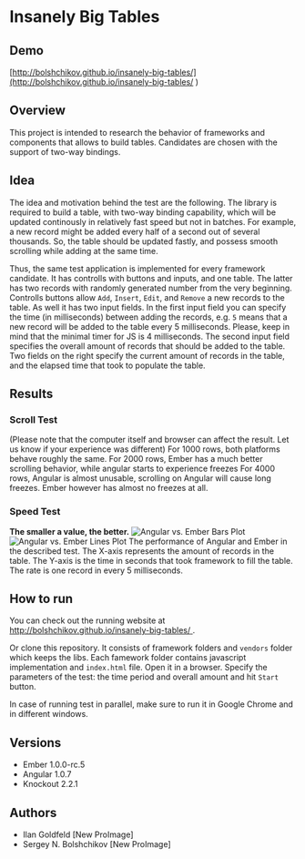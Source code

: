 # Insanely Big Tables

## Demo
[http://bolshchikov.github.io/insanely-big-tables/](http://bolshchikov.github.io/insanely-big-tables/
)

## Overview
This project is intended to research the behavior of frameworks and components that allows to build tables.
Candidates are chosen with the support of two-way bindings.

## Idea
The idea and motivation behind the test are the following. The library is required to build a table,
with two-way binding capability, which will be updated continously in relatively fast speed but not in batches.
For example, a new record might be added every half of a second out of several thousands.
So, the table should be updated fastly, and possess smooth scrolling while adding at the same time.

Thus, the same test application is implemented for every framework candidate.
It has controlls with buttons and inputs, and one table. The latter has two records with randomly generated number
from the very beginning.
Controlls buttons allow `Add`, `Insert`, `Edit`, and `Remove` a new records to the table. As well it has two input
fields. In the first input field you can specify the time (in milliseconds) between adding the records,
e.g. `5` means that a new record will be added to the table every 5 milliseconds.
Please, keep in mind that the minimal timer for JS is 4 milliseconds. The second input field specifies the
overall amount of records that should be added to the table. Two fields on the right specify the current amount of
records in the table, and the elapsed time that took to populate the table.

## Results
### Scroll Test

(Please note that the computer itself and browser can affect the result.
Let us know if your experience was different)
For 1000 rows, both platforms behave roughly the same.
For 2000 rows, Ember has a much better scrolling behavior, while angular starts to experience freezes
For 4000 rows, Angular is almost unusable, scrolling on Angular will cause long freezes. Ember however has almost no freezes at all.

### Speed Test

**The smaller a value, the better.**
![Angular vs. Ember Bars Plot](https://raw.github.com/bolshchikov/insanely-big-tables/master/stats/ng-vs-em-bars.png)
![Angular vs. Ember Lines Plot](https://raw.github.com/bolshchikov/insanely-big-tables/master/stats/ng-vs-em-lines.png)
The performance of Angular and Ember in the described test. The X-axis represents the amount of records in the table.
The Y-axis is the time in seconds that took framework to fill the table. The rate is one record in every 5 milliseconds.

## How to run
You can check out the running website at [http://bolshchikov.github.io/insanely-big-tables/
](http://bolshchikov.github.io/insanely-big-tables/).

Or clone this repository. It consists of framework folders and `vendors` folder which keeps the libs.
Each famework folder contains javascript implementation and  `index.html` file. Open it in a browser.
Specify the parameters of the test: the time period and overall amount and hit `Start` button.

In case of running test in parallel, make sure to run it in Google Chrome and in different windows.

## Versions

* Ember 1.0.0-rc.5
* Angular 1.0.7
* Knockout 2.2.1

## Authors

* Ilan Goldfeld [New ProImage]
* Sergey N. Bolshchikov [New ProImage]